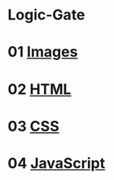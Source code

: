# Logic-Gate

<h1>01 <a href="https://github.com/shau-14/Logic-Gate/tree/main/public/images"> Images </a></h1>
<h1>02 <a href="https://github.com/shau-14/Logic-Gate/blob/main/public/index.html"> HTML </a></h1>
<h1>03 <a href="https://github.com/shau-14/Logic-Gate/blob/main/public/style.css"> CSS </a></h1>
<h1>04 <a href="https://github.com/shau-14/Logic-Gate/blob/main/public/script.js"> JavaScript </a></h1>
